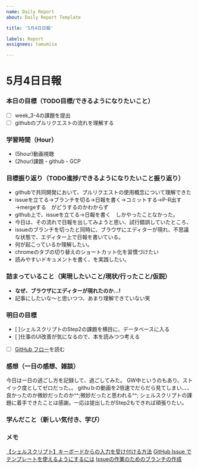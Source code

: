 ```yaml
---
name: Daily Report
about: Daily Report Template

title: '5月4日日報'

labels: Report
assignees: tamumisa

---
```


# 5月4日日報

### **本日の目標（TODO目標/できるようになりたいこと）**

- [ ] week_3-4の課題を提出
- [ ] githubのプルリクエストの流れを理解する

### **学習時間（Hour）**
- (5hour)動画視聴
- (2hour)課題・github・GCP

### **目標振り返り（TODO進捗/できるようになりたいこと振り返り）**
- githubで共同開発において、プルリクエストの使用概念について理解できた
- issueを立てる→ブランチを切る→日報を書く→コミットする→P-R出す→mergeする　がどうするのかわからず
- github上で、issueを立てる→日報を書く　しかやったことなかった。
- 今日は、その流れで日報を出してみようと思い、試行錯誤していたところ、
- issueのブランチを切ったと同時に、ブラウザにエディターが現れ、不思議な状態で、エディター上で日報を書いている。
- 何が起こっているか理解したい。
- chromeのタブの切り替えのショートカット化を習慣づけたい
- 読みやすいドキュメントを書く、を実践したい。

### **詰まっていること（実現したいこと/現状/行ったこと/仮説）**
- **なぜ、ブラウザにエディターが現れたのか…!**
- 記事にしたいな〜と思いつつ、あまり理解できていない笑

### **明日の目標**
- [ ]シェルスクリプトのStep2の課題を横目に、データベースに入る
- [ ]仕事のUI改善が気になるので、本を読みつつ考える
- [ ] [GitHub フロー](https://docs.github.com/ja/get-started/quickstart/github-flow)を読む

### **感想（一日の感想、雑談）**
今日は一日の過ごし方を記録して、過ごしてみた。
GW中というのもあり、ストイック度としてゼロだった。。
githuｂの動画を2倍速でだらだら見てしまい、、、良かったのか微妙だったのか^^;微妙だったと思われる^^;
シェルスクリプトの課題に着手できたことは感謝。一応は提出したがStep2もできれば頑張りたい。

### **学んだこと（新しい気付き、学び）**


### **メモ**
[【シェルスクリプト】キーボードからの入力を受け付ける方法](https://www.server-memo.net/shellscript/key_read.html)
[GitHub Issue でテンプレートを使えるようにするには](https://www.mitomex.blog/github-issue-template/)
[Issueの作業のためのブランチの作成](https://docs.github.com/ja/issues/tracking-your-work-with-issues/creating-a-branch-for-an-issue)